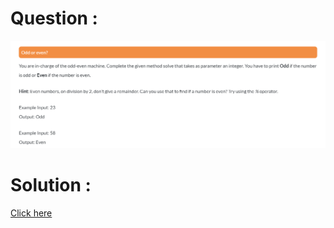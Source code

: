 # Question :
![odd or even?](https://github.com/prabhu30/coding/blob/main/Edyst/Python%20-%20Intro%20to%20Advanced/03_Conditionals%20&%20Lists/48_odd%20or%20even/image.png)

# Solution :
[Click here](https://github.com/prabhu30/coding/blob/main/Edyst/Python%20-%20Intro%20to%20Advanced/03_Conditionals%20&%20Lists/48_odd%20or%20even/solution.py)
